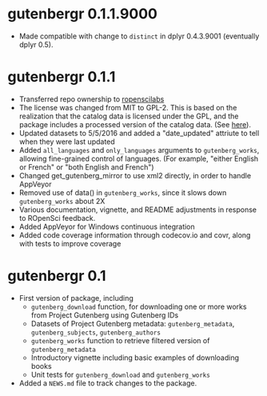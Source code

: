 # gutenbergr 0.1.1.9000

* Made compatible with change to `distinct` in dplyr 0.4.3.9001 (eventually dplyr 0.5).

# gutenbergr 0.1.1

* Transferred repo ownership to [ropenscilabs](https://github.com/ropenscilabs)
* The license was changed from MIT to GPL-2. This is based on the realization that the catalog data is licensed under the GPL, and the package includes a processed version of the catalog data. (See [here](https://www.gutenberg.org/wiki/Gutenberg:Feeds#The_Complete_Project_Gutenberg_Catalog)).
* Updated datasets to 5/5/2016 and added a "date_updated" attriute to tell when they were last updated
* Added `all_languages` and `only_languages` arguments to `gutenberg_works`, allowing fine-grained control of languages. (For example, "either English or French" or "both English and French")
* Changed get_gutenberg_mirror to use xml2 directly, in order to handle AppVeyor
* Removed use of data() in `gutenberg_works`, since it slows down `gutenberg_works` about 2X
* Various documentation, vignette, and README adjustments in response to ROpenSci feedback.
* Added AppVeyor for Windows continuous integration
* Added code coverage information through codecov.io and covr, along with tests to improve coverage

# gutenbergr 0.1

* First version of package, including
  * `gutenberg_download` function, for downloading one or more works from Project Gutenberg using Gutenberg IDs
  * Datasets of Project Gutenberg metadata: `gutenberg_metadata`, `gutenberg_subjects`, `gutenberg_authors`
  * `gutenberg_works` function to retrieve filtered version of `gutenberg_metadata`
  * Introductory vignette including basic examples of downloading books
  * Unit tests for `gutenberg_download` and `gutenberg_works`
* Added a `NEWS.md` file to track changes to the package.
